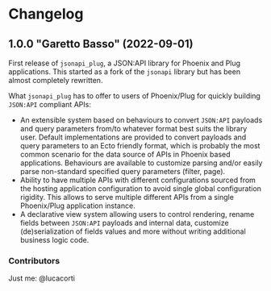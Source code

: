 # Changelog

## 1.0.0 "Garetto Basso" (2022-09-01)

First release of `jsonapi_plug`, a JSON:API library for Phoenix and Plug applications.
This started as a fork of the `jsonapi` library but has been almost completely rewritten.

What `jsonapi_plug` has to offer to users of Phoenix/Plug for quickly building `JSON:API` compliant APIs:

- An extensible system based on behaviours to convert `JSON:API` payloads and query parameters from/to whatever format best suits the library user. Default implementations are provided to convert payloads and query parameters to an Ecto friendly format, which is probably the most common scenario for the data source of APIs in Phoenix based applications. Behaviours are available to customize parsing and/or easily parse non-standard specified query parameters (filter, page).
- Ability to have multiple APIs with different configurations sourced from the hosting application configuration to avoid single global configuration rigidity. This allows to serve multiple different APIs from a single Phoenix/Plug application instance.
- A declarative view system allowing users to control rendering, rename fields between `JSON:API` payloads and internal data, customize (de)serialization of fields values and more without writing additional business logic code.

### Contributors

Just me: @lucacorti
